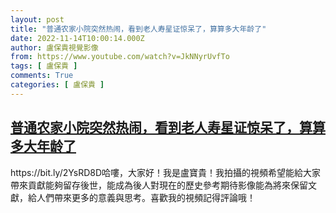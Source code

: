 ```yaml
---
layout: post
title: "普通农家小院突然热闹，看到老人寿星证惊呆了，算算多大年龄了"
date: 2022-11-14T10:00:14.000Z
author: 盧保貴視覺影像
from: https://www.youtube.com/watch?v=JkNNyrUvfTo
tags: [ 盧保貴 ]
comments: True
categories: [ 盧保貴 ]
---
```

<!--1668420014000-->
[普通农家小院突然热闹，看到老人寿星证惊呆了，算算多大年龄了](https://www.youtube.com/watch?v=JkNNyrUvfTo)
------

<div>
https://bit.ly/2YsRD8D哈嘍，大家好！我是盧寶貴！我拍攝的視頻希望能給大家帶來貢獻能夠留存後世，能成為後人對現在的歷史參考期待影像能為將來保留文獻，給人們帶來更多的意義與思考。喜歡我的視頻記得評論哦！
</div>

